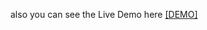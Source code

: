 also you can see the Live Demo here
<a href="https://mehrdad-mh.github.io/spock-rock-game-pishgaman-LiveDemo/"> [DEMO] </a>
